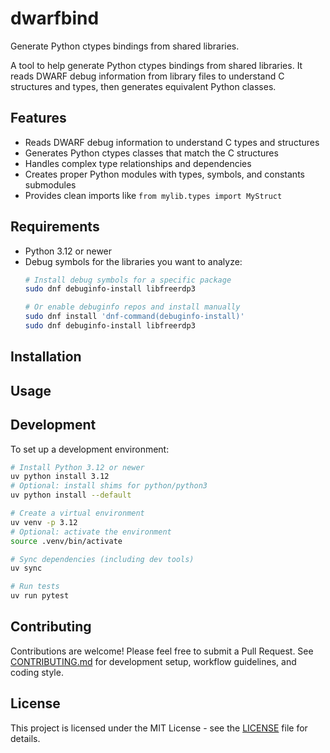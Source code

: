 # dwarfbind
Generate Python ctypes bindings from shared libraries.

A tool to help generate Python ctypes bindings from shared libraries. It reads DWARF debug information from library files to understand C structures and types, then generates equivalent Python classes.

## Features

- Reads DWARF debug information to understand C types and structures
- Generates Python ctypes classes that match the C structures
- Handles complex type relationships and dependencies
- Creates proper Python modules with types, symbols, and constants submodules
- Provides clean imports like `from mylib.types import MyStruct`

## Requirements

- Python 3.12 or newer
- Debug symbols for the libraries you want to analyze:
  ```bash
  # Install debug symbols for a specific package
  sudo dnf debuginfo-install libfreerdp3

  # Or enable debuginfo repos and install manually
  sudo dnf install 'dnf-command(debuginfo-install)'
  sudo dnf debuginfo-install libfreerdp3
  ```

## Installation

## Usage

## Development

To set up a development environment:

```bash
# Install Python 3.12 or newer
uv python install 3.12
# Optional: install shims for python/python3
uv python install --default

# Create a virtual environment
uv venv -p 3.12
# Optional: activate the environment
source .venv/bin/activate

# Sync dependencies (including dev tools)
uv sync

# Run tests
uv run pytest
```

## Contributing

Contributions are welcome! Please feel free to submit a Pull Request. See [CONTRIBUTING.md](CONTRIBUTING.md) for development setup, workflow guidelines, and coding style.

## License

This project is licensed under the MIT License - see the [LICENSE](LICENSE) file for details.
